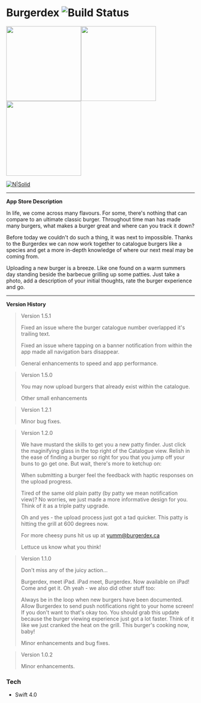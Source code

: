 # Burgerdex ![Build Status](https://travis-ci.org/joemccann/dillinger.svg?branch=master)

<img src="https://www.matthewsullivan.media/assets/images/portfolio/burgerdex/images/01.png" width="200"/><img src="https://www.matthewsullivan.media/assets/images/portfolio/burgerdex/images/02.png" width="200"/><img src="https://www.matthewsullivan.media/assets/images/portfolio/burgerdex/images/03.png" width="200"/>

[![N|Solid](https://static.burgerdex.ca/assets/img/ios_appstore.svg)](https://itunes.apple.com/ca/app/burgerdex/id1372235797?mt=8)

---
**App Store Description**

In life, we come across many flavours. For some, there's nothing that can compare to an ultimate classic burger. Throughout time man has made many burgers, what makes a burger great and where can you track it down?

Before today we couldn't do such a thing, it was next to impossible. Thanks to the Burgerdex we can now work together to catalogue burgers like a species and get a more in-depth knowledge of where our next meal may be coming from.

Uploading a new burger is a breeze. Like one found on a warm summers day standing beside the barbecue grilling up some patties. Just take a photo, add a description of your initial thoughts, rate the burger experience and go.

***
**Version History**
> Version 1.5.1 
>
> Fixed an issue where the burger catalogue number overlapped it's trailing text.
>  
> Fixed an issue where tapping on a banner notification from within the app made all navigation bars disappear.
>  
> General enhancements to speed and app performance.

> Version 1.5.0 
> 
> You may now upload burgers that already exist within the catalogue.
>  
> Other small enhancements

> Version 1.2.1 
> 
> Minor bug fixes.

> Version 1.2.0 
> 
> We have mustard the skills to get you a new patty finder. Just click the maginifying glass in the top right of the Catalogue view. Relish in the ease of finding a burger so right for you that you jump off your buns to go get one. But wait, there's more to ketchup on:
> 
> When submitting a burger feel the feedback with haptic responses on the upload progress.
> 
> Tired of the same old plain patty (by patty we mean notification view)? No worries, we just made a more informative design for you. Think of it as a triple patty upgrade.
> 
> Oh and yes - the upload process just got a tad quicker. This patty is hitting the grill at 600 degrees now.
> 
> For more cheesy puns hit us up at yumm@burgerdex.ca
> 
> Lettuce us know what you think!

> Version 1.1.0 
> 
> Don't miss any of the juicy action...
> 
> Burgerdex, meet iPad. iPad meet, Burgerdex. Now available on iPad! Come and get it. Oh yeah - we also did other stuff too:
> 
> Always be in the loop when new burgers have been documented. Allow Burgerdex to send push notifications right to your home screen! If you don't want to that's okay too. You should grab this update because the burger viewing experience just got a lot faster. Think of it like we just cranked the heat on the grill. This burger's cooking now, baby!
> 
> Minor enhancements and bug fixes.

> Version 1.0.2 
> 
> Minor enhancements.

### Tech
* Swift 4.0
